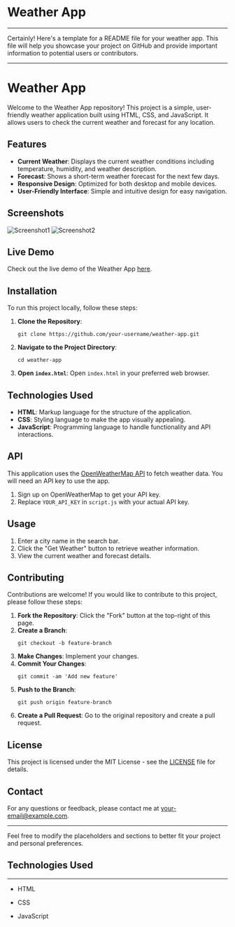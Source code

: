 <h1>Weather App</h1>
<hr><p>Certainly! Here's a template for a README file for your weather app. This file will help you showcase your project on GitHub and provide important information to potential users or contributors.</p>
<hr>
<h1>Weather App</h1>
<p>Welcome to the Weather App repository! This project is a simple, user-friendly weather application built using HTML, CSS, and JavaScript. It allows users to check the current weather and forecast for any location.</p>
<h2>Features</h2>
<ul>
<li><strong>Current Weather</strong>: Displays the current weather conditions including temperature, humidity, and weather description.</li>
<li><strong>Forecast</strong>: Shows a short-term weather forecast for the next few days.</li>
<li><strong>Responsive Design</strong>: Optimized for both desktop and mobile devices.</li>
<li><strong>User-Friendly Interface</strong>: Simple and intuitive design for easy navigation.</li>
</ul>
<h2>Screenshots</h2>
<p><img src="path/to/screenshot1.png" alt="Screenshot1">
<img src="path/to/screenshot2.png" alt="Screenshot2"></p>
<h2>Live Demo</h2>
<p>Check out the live demo of the Weather App <a href="https://your-live-demo-link.com">here</a>.</p>
<h2>Installation</h2>
<p>To run this project locally, follow these steps:</p>
<ol>
<li><strong>Clone the Repository</strong>:
<pre><code class="language-bash">git clone https://github.com/your-username/weather-app.git
</code></pre>
</li>
<li><strong>Navigate to the Project Directory</strong>:
<pre><code class="language-bash">cd weather-app
</code></pre>
</li>
<li><strong>Open <code>index.html</code></strong>:
Open <code>index.html</code> in your preferred web browser.</li>
</ol>
<h2>Technologies Used</h2>
<ul>
<li><strong>HTML</strong>: Markup language for the structure of the application.</li>
<li><strong>CSS</strong>: Styling language to make the app visually appealing.</li>
<li><strong>JavaScript</strong>: Programming language to handle functionality and API interactions.</li>
</ul>
<h2>API</h2>
<p>This application uses the <a href="https://openweathermap.org/api">OpenWeatherMap API</a> to fetch weather data. You will need an API key to use the app.</p>
<ol>
<li>Sign up on OpenWeatherMap to get your API key.</li>
<li>Replace <code>YOUR_API_KEY</code> in <code>script.js</code> with your actual API key.</li>
</ol>
<h2>Usage</h2>
<ol>
<li>Enter a city name in the search bar.</li>
<li>Click the "Get Weather" button to retrieve weather information.</li>
<li>View the current weather and forecast details.</li>
</ol>
<h2>Contributing</h2>
<p>Contributions are welcome! If you would like to contribute to this project, please follow these steps:</p>
<ol>
<li><strong>Fork the Repository</strong>: Click the "Fork" button at the top-right of this page.</li>
<li><strong>Create a Branch</strong>:
<pre><code class="language-bash">git checkout -b feature-branch
</code></pre>
</li>
<li><strong>Make Changes</strong>: Implement your changes.</li>
<li><strong>Commit Your Changes</strong>:
<pre><code class="language-bash">git commit -am 'Add new feature'
</code></pre>
</li>
<li><strong>Push to the Branch</strong>:
<pre><code class="language-bash">git push origin feature-branch
</code></pre>
</li>
<li><strong>Create a Pull Request</strong>: Go to the original repository and create a pull request.</li>
</ol>
<h2>License</h2>
<p>This project is licensed under the MIT License - see the <a href="LICENSE">LICENSE</a> file for details.</p>
<h2>Contact</h2>
<p>For any questions or feedback, please contact me at <a href="mailto:your-email@example.com">your-email@example.com</a>.</p>
<hr>
<p>Feel free to modify the placeholders and sections to better fit your project and personal preferences.</p><h2>Technologies Used</h2>
<hr><ul>
<li>HTML</li>
</ul><ul>
<li>CSS</li>
</ul><ul>
<li>JavaScript</li>
</ul>